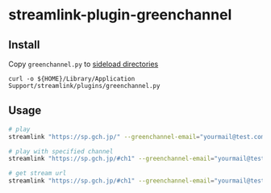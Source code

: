 # streamlink-plugin-greenchannel

## Install

Copy `greenchannel.py` to [sideload directories](https://streamlink.github.io/cli/plugin-sideloading.html)

```
curl -o ${HOME}/Library/Application Support/streamlink/plugins/greenchannel.py
```

## Usage

```sh
# play
streamlink "https://sp.gch.jp/" --greenchannel-email="yourmail@test.com" --greenchannel-password="XXX..." best

# play with specified channel
streamlink "https://sp.gch.jp/#ch1" --greenchannel-email="yourmail@test.com" --greenchannel-password="XXX..." best

# get stream url
streamlink "https://sp.gch.jp/#ch1" --greenchannel-email="yourmail@test.com" --greenchannel-password="XXX..." best --stream-url
```
